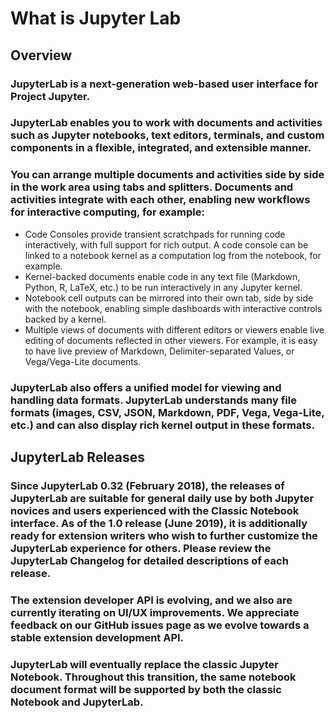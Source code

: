 # What is Jupyter Lab
## Overview
### JupyterLab is a next-generation web-based user interface for Project Jupyter.

### JupyterLab enables you to work with documents and activities such as Jupyter notebooks, text editors, terminals, and custom components in a flexible, integrated, and extensible manner. 

### You can arrange multiple documents and activities side by side in the work area using tabs and splitters. Documents and activities integrate with each other, enabling new workflows for interactive computing, for example:

- Code Consoles provide transient scratchpads for running code interactively, with full support for rich output. A code console can be linked to a notebook kernel as a computation log from the notebook, for example.
- Kernel-backed documents enable code in any text file (Markdown, Python, R, LaTeX, etc.) to be run interactively in any Jupyter kernel.
- Notebook cell outputs can be mirrored into their own tab, side by side with the notebook, enabling simple dashboards with interactive controls backed by a kernel.
- Multiple views of documents with different editors or viewers enable live editing of documents reflected in other viewers. For example, it is easy to have live preview of Markdown, Delimiter-separated Values, or Vega/Vega-Lite documents.

### JupyterLab also offers a unified model for viewing and handling data formats. JupyterLab understands many file formats (images, CSV, JSON, Markdown, PDF, Vega, Vega-Lite, etc.) and can also display rich kernel output in these formats. 

## JupyterLab Releases

### Since JupyterLab 0.32 (February 2018), the releases of JupyterLab are suitable for general daily use by both Jupyter novices and users experienced with the Classic Notebook interface. As of the 1.0 release (June 2019), it is additionally ready for extension writers who wish to further customize the JupyterLab experience for others. Please review the JupyterLab Changelog for detailed descriptions of each release.

### The extension developer API is evolving, and we also are currently iterating on UI/UX improvements. We appreciate feedback on our GitHub issues page as we evolve towards a stable extension development API.

### JupyterLab will eventually replace the classic Jupyter Notebook. Throughout this transition, the same notebook document format will be supported by both the classic Notebook and JupyterLab.